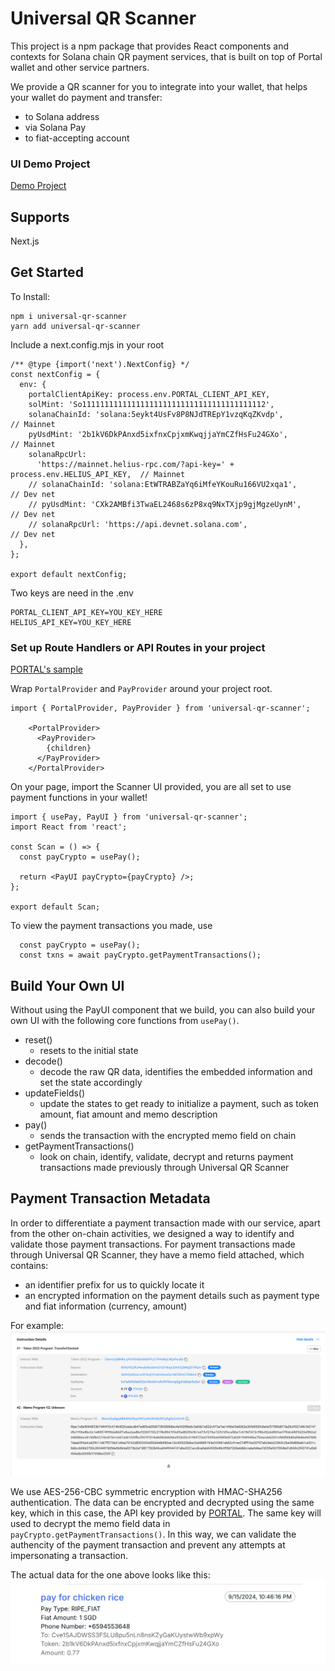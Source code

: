 # Universal QR Scanner

This project is a npm package that provides React components and contexts for Solana chain QR payment services, that is built on top of Portal wallet and other service partners.

We provide a QR scanner for you to integrate into your wallet, that helps your wallet do payment and transfer:
- to Solana address
- via Solana Pay
- to fiat-accepting account

### UI Demo Project
[Demo Project](https://github.com/ripe-money/portal-hackathon-kit-web)

## Supports
Next.js

## Get Started

To Install:
```
npm i universal-qr-scanner
yarn add universal-qr-scanner
```

Include a next.config.mjs in your root
```
/** @type {import('next').NextConfig} */
const nextConfig = {
  env: {
    portalClientApiKey: process.env.PORTAL_CLIENT_API_KEY,
    solMint: 'So11111111111111111111111111111111111111112',
    solanaChainId: 'solana:5eykt4UsFv8P8NJdTREpY1vzqKqZKvdp',                   // Mainnet
    pyUsdMint: '2b1kV6DkPAnxd5ixfnxCpjxmKwqjjaYmCZfHsFu24GXo',                  // Mainnet
    solanaRpcUrl:
      'https://mainnet.helius-rpc.com/?api-key=' + process.env.HELIUS_API_KEY,  // Mainnet
    // solanaChainId: 'solana:EtWTRABZaYq6iMfeYKouRu166VU2xqa1',                // Dev net
    // pyUsdMint: 'CXk2AMBfi3TwaEL2468s6zP8xq9NxTXjp9gjMgzeUynM',               // Dev net
    // solanaRpcUrl: 'https://api.devnet.solana.com',                           // Dev net
  },
};

export default nextConfig;

```

Two keys are need in the .env
```
PORTAL_CLIENT_API_KEY=YOU_KEY_HERE
HELIUS_API_KEY=YOU_KEY_HERE
```

### Set up Route Handlers or API Routes in your project
[PORTAL's sample](https://github.com/portal-hq/portal-hackathon-kit-web/tree/main/pages/api)

Wrap ```PortalProvider``` and ```PayProvider``` around your project root.
```
import { PortalProvider, PayProvider } from 'universal-qr-scanner';

    <PortalProvider>
      <PayProvider>
        {children}
      </PayProvider>
    </PortalProvider>
```

On your page, import the Scanner UI provided, you are all set to use payment functions in your wallet!
```
import { usePay, PayUI } from 'universal-qr-scanner';
import React from 'react';

const Scan = () => {
  const payCrypto = usePay();

  return <PayUI payCrypto={payCrypto} />;
};

export default Scan;
```


To view the payment transactions you made, use
```
  const payCrypto = usePay();
  const txns = await payCrypto.getPaymentTransactions();
```

## Build Your Own UI

Without using the PayUI component that we build, you can also build your own UI with the following core functions from ```usePay()```.
- reset()
  - resets to the initial state
- decode()
  - decode the raw QR data, identifies the embedded information and set the state accordingly
- updateFields()
  - update the states to get ready to initialize a payment, such as token amount, fiat amount and memo description
- pay()
  - sends the transaction with the encrypted memo field on chain
- getPaymentTransactions()
  - look on chain, identify, validate, decrypt and returns payment transactions made previously through Universal QR Scanner

## Payment Transaction Metadata

In order to differentiate a payment transaction made with our service, apart from the other on-chain activities, we designed a way to identify and validate those payment transactions.
For payment transactions made through Universal QR Scanner, they have a memo field attached, which contains:
- an identifier prefix for us to quickly locate it
- an encrypted information on the payment details such as payment type and fiat information (currency, amount)

For example: 
![alt text](image.png)

We use AES-256-CBC symmetric encryption with HMAC-SHA256 authentication. The data can be encrypted and decrypted using the same key, which in this case, the API key provided by [PORTAL](https://pyusd.portalhq.io/). The same key will used to decrypt the memo field data in ```payCrypto.getPaymentTransactions()```.
In this way, we can validate the authencity of the payment transaction and prevent any attempts at impersonating a transaction.

The actual data for the one above looks like this:
![alt text](image-1.png)